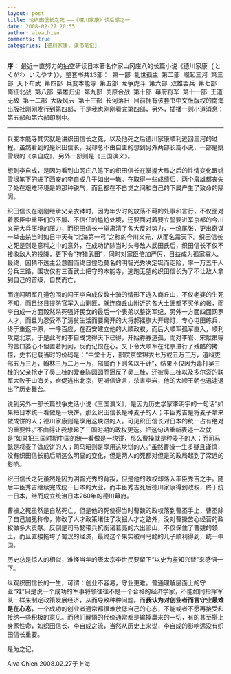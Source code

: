 ```yaml
---
layout: post
title: 论织田信长之死 ——《德川家康》读后感之一
date: 2008-02-27 20:55
author: alvachien
comments: true
categories: [德川家康, 读书笔记]
---
```

<strong>序</strong>： <span style="font-family: Courier New;">最近一直努力的抽空研读日本著名作家山冈庄八的长篇小说《德川家康 (とくがわ いえやす)》，整套书共13部：
第一部 乱世孤主
第二部 崛起三河
第三部 天下布武
第四部 兵变本能寺
第五部 龙争虎斗
第六部 双雄罢兵
第七部 南征北战
第八部 枭雄归尘
第九部 关原合战
第十部 幕府将军
第十一部 王道无敌
第十二部 大阪风云
第十三部 长河落日
目前拥有该套书中文版版权的南海出版社刚刚发行到第四部，于是我也刚刚看完第四部，另外，插播一则小道消息：第五部和第六部印刷中。</span>

<hr />兵变本能寺其实就是讲织田信长之死，以及他死之后德川家康顺利逃回三河的过程。虽然看到的是织田信长，我却总不由自主的想到另外两部长篇小说，一部是姚雪垠的《李自成》，另外一部则是《三国演义》。

想到李自成，是因为看到山冈庄八笔下的织田信长在掌握大局之后的性情变化跟姚雪垠笔下的进了西安的李自成几乎如出一辙。在取得一些成绩后，两个枭雄都丧失了处在艰难环境是的那种锐气，而且都在不自觉之间和自己的下属产生了致命的隔阂。

织田信长在刚刚继承父亲衣钵时，因为年少时的放荡不羁的处事和言行，不仅面对着家臣中重臣们的不服、不信任的尴尬处境，还要面对着要立誓要进军京都的今川义元大兵压境的压力，而织田信长一举肃清了各大反对势力，一统尾张，更出奇谋一举击杀当时如日中天有“北海第一弓”之称的今川义元，从而名震天下。织田信长之死是则是意料之中的意外，在成功铲除当时头号敌人武田氏后，织田信长不仅不接收敌人的投降，更下令“狩猎武田”，同时对家臣倍加严厉，日益成为孤家寡人。最终，因猜不透主公意图而终日惶恐莫名的明智光秀决定铤而走险，率一万五千人分兵三路，围攻仅有三百武士把守的本能寺，逃跑无望的织田信长为了不让敌人拿到自己的首级，自焚而亡。

而连闯明军几道包围的闯王李自成仅数十骑的情形下逃入商丘山，不仅老婆的生死不知，而且终日提防官军入山剿匪，就连商丘山附近的各大土匪都不买他的帐，而李自成一方面毅然杀死强奸民女的最后一个表弟以整饬军纪，另外一方面四面网罗人才，而且为忍受不了清贫生活而要离开的大将郝摇旗大开绿灯，专心屯田练兵，终于重返中原，一呼百应，在西安建立他的大顺政权。而后大顺军孤军直入，顺利攻克北京，于是此时的李自成觉得天下已得，开始称寡道孤，而对李岩、宋献策等的苦口婆心不但置若罔闻，反而记恨在心。又下令大顺军在北京进行了残酷的拷掠，史书记载当时的价码是：“中堂十万，部院京堂锦衣七万或五万三万，道科吏部五万三万，翰林三万二万一万，部属而下则各以千计”，结果不仅因为毒打吴三桂的父亲抢走了吴三桂的爱妾陈圆圆而逼反了吴三桂，还被吴三桂以及多尔衮的联军大败于山海关，仓促逃出北京，更听信谗言，杀害李岩，他的大顺王朝也迅速退出了历史舞台。

说到另外一部长篇战争史话小说《三国演义》，是因为历史学家李明宇的一句话“如果把日本统一看做是一块饼，那么织田信长是种麦子的人；丰臣秀吉是将麦子拿来做成饼的人；德川家康则是享用这块饼的人。可见织田信长对日本的统一占有绝对的重要性。”不由得让我想起了三国时期的政权更迭。把这句话重新表述一次就是“如果把三国时期中国的统一看做是一块饼，那么曹操就是种麦子的人；而司马懿是将麦子做成饼的人；司马昭则是享用这块饼的人。”虽然曹操一生多疑且谨慎，没有织田信长前后期这么明显的变化，但是两人的死都对但是的政局起到了深远的影响。

织田信长之死虽然是因为明智光秀的背叛，但是他的政权却落入丰臣秀吉之手。随后丰臣秀吉继续完成统一日本的大业，而丰臣秀吉死后德川家康得到政权，终于统一日本，继而成立统治日本260年的德川幕府。

曹操之死虽然是自然死亡，但是他的死使得当时曹魏的政权落到曹丕手上，曹丕除了自己加冕称帝，修改了人才政策堵住了发掘人才之路外，没对曹操苦心经营的政权做多大贡献。反倒是司马懿带兵抗衡诸葛亮的六出祁山，不仅保住了曹魏的领土，而且直接拖垮了蜀汉的经济，最终这个果实被司马懿的儿子顺利得到，统一中国。

历史总是惊人的相似，难怪当年的唐太宗李世民要留下“以史为鉴知兴替”来感悟一下。

纵观织田信长的一生，可谓：创业不容易，守业更难。普通理解层面上的守业“难”只是说一个成功的军事将领往往不是一个合格的经济学家，不能如同指挥军队一样来制定政策发展经济，从而导致种种问题。而<strong>我认为对创业者而言守业最难是在心态</strong>，一个成功的创业者通常都很难放低自己的心态，不能或者不愿再接受和接纳一些积极的意见。而他们醒悟的代价通常都是输掉赢来的一切，有的甚至搭上身家性命，如织田信长、李自成之流，当然从历史上来说，李自成的影响远没有织田信长重要。

是为之记。

Alva Chien
2008.02.27于上海
